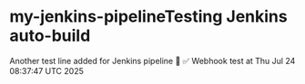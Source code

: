 # my-jenkins-pipelineTesting Jenkins auto-build
Another test line added for Jenkins pipeline 🚀
✅ Webhook test at Thu Jul 24 08:37:47 UTC 2025
